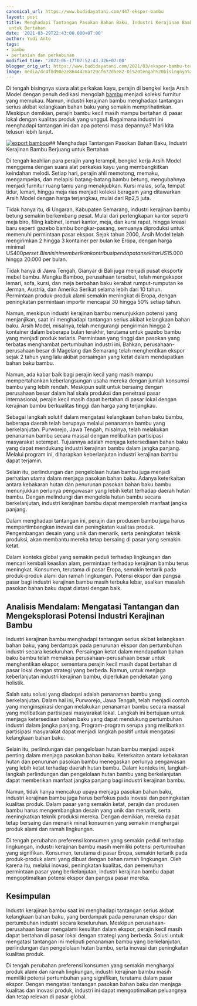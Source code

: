 ```yaml
---
canonical_url: https://www.budidayatani.com/447-ekspor-bambu
layout: post
title: Menghadapi Tantangan Pasokan Bahan Baku, Industri Kerajinan Bambu Berjuang
 untuk Bertahan
date: '2021-03-29T22:43:00.000+07:00'
author: Yudi Anto
tags:
- bambu
- pertanian dan perkebunan
modified_time: '2023-06-17T07:52:43.326+07:00'
blogger_orig_url: https://www.budidayatani.com/2021/03/ekspor-bambu-tersandung-bahan-baku.html
image: media/dc4f8d98e2e8644428a729cf672d5e82-Di%20tengah%20bisingnya%20suara%20alat%20perkakas%20kayu,%20perajin%20di%20bengkel%20kerja%20Arsih%20Model.jpg
---
```

Di tengah bisingnya suara alat perkakas kayu, perajin di bengkel kerja Arsih Model dengan penuh dedikasi mengolah [bambu](https://www.budidayatani.com/search/label/bambu) menjadi koleksi furnitur yang memukau. Namun, industri kerajinan bambu menghadapi tantangan serius akibat kelangkaan bahan baku yang semakin memprihatinkan. Meskipun demikian, perajin bambu kecil masih mampu bertahan di pasar lokal dengan kualitas produk yang unggul. Bagaimana industri ini menghadapi tantangan ini dan apa potensi masa depannya? Mari kita telusuri lebih lanjut.

[![export bamboo](https://blogger.googleusercontent.com/img/b/R29vZ2xl/AVvXsEhIS7SQELqDsZo5piyHlUl4n5-4mvNRFVDFurLyhXMQ5KF9pUaVkLHHJXINS7IsG10OiEYgFbRTMgmrhZ1GV720GrmEh4E1pDlVhEtwMU9lnD7bsxnrDItMmF_NzdmG7ZxnAWEiyFz5hPnEtx5wWslmJddDRZUTYsTxYl2ioJ-XIPJacNUE3E0pHYYm8w/w640-h404/Di%20tengah%20bisingnya%20suara%20alat%20perkakas%20kayu,%20perajin%20di%20bengkel%20kerja%20Arsih%20Model.jpg)](https://blogger.googleusercontent.com/img/b/R29vZ2xl/AVvXsEhIS7SQELqDsZo5piyHlUl4n5-4mvNRFVDFurLyhXMQ5KF9pUaVkLHHJXINS7IsG10OiEYgFbRTMgmrhZ1GV720GrmEh4E1pDlVhEtwMU9lnD7bsxnrDItMmF_NzdmG7ZxnAWEiyFz5hPnEtx5wWslmJddDRZUTYsTxYl2ioJ-XIPJacNUE3E0pHYYm8w/s1903/Di%20tengah%20bisingnya%20suara%20alat%20perkakas%20kayu,%20perajin%20di%20bengkel%20kerja%20Arsih%20Model.jpg)## Menghadapi Tantangan Pasokan Bahan Baku, Industri Kerajinan Bambu Berjuang untuk Bertahan

Di tengah keahlian para perajin yang terampil, bengkel kerja Arsih Model menggema dengan suara alat perkakas kayu yang membangkitkan keindahan melodi. Setiap hari, perajin ahli memotong, memaku, mengampelas, dan melapisi batang-batang bambu betung, mengubahnya menjadi furnitur ruang tamu yang menakjubkan. Kursi malas, sofa, tempat tidur, lemari, hingga meja rias menjadi koleksi beragam yang ditawarkan Arsih Model dengan harga terjangkau, mulai dari Rp2,5 juta.

Tidak hanya itu, di Ungaran, Kabupaten Semarang, industri kerajinan bambu betung semakin berkembang pesat. Mulai dari perlengkapan kantor seperti meja biro, filing kabinet, lemari kantor, meja, dan kursi rapat, hingga kreasi baru seperti gazebo bambu bongkar-pasang, semuanya diproduksi untuk memenuhi permintaan pasar ekspor. Sejak tahun 2000, Arsih Model telah mengirimkan 2 hingga 3 kontainer per bulan ke Eropa, dengan harga minimal US$400 per set. Bisnis ini memberikan kontribusi pendapatan sekitar US$15.000 hingga 20.000 per bulan.

Tidak hanya di Jawa Tengah, Gianyar di Bali juga menjadi pusat eksportir mebel bambu. Mangku Bamboo, perusahaan tersebut, telah mengekspor lemari, sofa, kursi, dan meja berbahan baku kerabat rumput-rumputan ke Jerman, Austria, dan Amerika Serikat selama lebih dari 10 tahun. Permintaan produk-produk alami semakin meningkat di Eropa, dengan peningkatan permintaan importir mencapai 30 hingga 50% setiap tahun.

Namun, meskipun industri kerajinan bambu menunjukkan potensi yang menjanjikan, saat ini menghadapi tantangan serius akibat kelangkaan bahan baku. Arsih Model, misalnya, telah mengurangi pengiriman hingga 2 kontainer dalam beberapa bulan terakhir, terutama untuk gazebo bambu yang menjadi produk terlaris. Permintaan yang tinggi dan pasokan yang terbatas menghambat pertumbuhan industri ini. Bahkan, perusahaan-perusahaan besar di Magelang dan Semarang telah menghentikan ekspor sejak 2 tahun yang lalu akibat persaingan yang ketat dalam mendapatkan bahan baku bambu.

Namun, ada kabar baik bagi perajin kecil yang masih mampu mempertahankan keberlangsungan usaha mereka dengan jumlah konsumsi bambu yang lebih rendah. Meskipun sulit untuk bersaing dengan perusahaan besar dalam hal skala produksi dan penetrasi pasar internasional, perajin kecil masih dapat bertahan di pasar lokal dengan kerajinan bambu berkualitas tinggi dan harga yang terjangkau.

Sebagai langkah solutif dalam mengatasi kelangkaan bahan baku bambu, beberapa daerah telah berupaya melalui penanaman bambu yang berkelanjutan. Purworejo, Jawa Tengah, misalnya, telah melakukan penanaman bambu secara massal dengan melibatkan partisipasi masyarakat setempat. Tujuannya adalah menjaga ketersediaan bahan baku yang dapat mendukung industri kerajinan bambu dalam jangka panjang. Melalui program ini, diharapkan keberlanjutan industri kerajinan bambu dapat terjamin.

Selain itu, perlindungan dan pengelolaan hutan bambu juga menjadi perhatian utama dalam menjaga pasokan bahan baku. Adanya keterkaitan antara kebakaran hutan dan penurunan pasokan bahan baku bambu menunjukkan perlunya pengawasan yang lebih ketat terhadap daerah hutan bambu. Dengan melindungi dan mengelola hutan bambu secara berkelanjutan, industri kerajinan bambu dapat memperoleh manfaat jangka panjang.

Dalam menghadapi tantangan ini, perajin dan produsen bambu juga harus mempertimbangkan inovasi dan peningkatan kualitas produk. Pengembangan desain yang unik dan menarik, serta peningkatan teknik produksi, akan membantu mereka tetap bersaing di pasar yang semakin ketat.

Dalam konteks global yang semakin peduli terhadap lingkungan dan mencari kembali keaslian alam, permintaan terhadap kerajinan bambu terus meningkat. Konsumen, terutama di pasar Eropa, semakin tertarik pada produk-produk alami dan ramah lingkungan. Potensi ekspor dan pangsa pasar bagi industri kerajinan bambu masih terbuka lebar, asalkan masalah pasokan bahan baku dapat diatasi dengan baik.

## Analisis Mendalam: Mengatasi Tantangan dan Mengeksplorasi Potensi Industri Kerajinan Bambu

Industri kerajinan bambu menghadapi tantangan serius akibat kelangkaan bahan baku, yang berdampak pada penurunan ekspor dan pertumbuhan industri secara keseluruhan. Persaingan ketat dalam mendapatkan bahan baku bambu telah memaksa perusahaan-perusahaan besar untuk menghentikan ekspor, sementara perajin kecil masih dapat bertahan di pasar lokal dengan strategi yang berbeda. Namun, untuk menjaga keberlanjutan industri kerajinan bambu, diperlukan pendekatan yang holistik.

Salah satu solusi yang diadopsi adalah penanaman bambu yang berkelanjutan. Dalam hal ini, Purworejo, Jawa Tengah, telah menjadi contoh yang menginspirasi dengan melakukan penanaman bambu secara massal yang melibatkan partisipasi masyarakat lokal. Langkah ini bertujuan untuk menjaga ketersediaan bahan baku yang dapat mendukung pertumbuhan industri dalam jangka panjang. Program-program serupa yang melibatkan partisipasi masyarakat dapat menjadi langkah positif untuk mengatasi kelangkaan bahan baku.

Selain itu, perlindungan dan pengelolaan hutan bambu menjadi aspek penting dalam menjaga pasokan bahan baku. Keterkaitan antara kebakaran hutan dan penurunan pasokan bambu menegaskan perlunya pengawasan yang lebih ketat terhadap daerah hutan bambu. Dalam konteks ini, langkah-langkah perlindungan dan pengelolaan hutan bambu yang berkelanjutan dapat memberikan manfaat jangka panjang bagi industri kerajinan bambu.

Namun, tidak hanya mencakup upaya menjaga pasokan bahan baku, industri kerajinan bambu juga harus berfokus pada inovasi dan peningkatan kualitas produk. Dalam pasar yang semakin ketat, perajin dan produsen bambu harus mengembangkan desain yang unik dan menarik, serta meningkatkan teknik produksi mereka. Dengan demikian, mereka dapat tetap bersaing dan menarik minat konsumen yang semakin menghargai produk alami dan ramah lingkungan.

Di tengah perubahan preferensi konsumen yang semakin peduli terhadap lingkungan, industri kerajinan bambu masih memiliki potensi pertumbuhan yang signifikan. Konsumen, terutama di pasar Eropa, semakin tertarik pada produk-produk alami yang dibuat dengan bahan ramah lingkungan. Oleh karena itu, melalui inovasi, peningkatan kualitas, dan pemenuhan permintaan pasar yang berkelanjutan, industri kerajinan bambu dapat mengoptimalkan potensi ekspor dan pangsa pasar mereka.

## Kesimpulan

Industri kerajinan bambu saat ini menghadapi tantangan serius akibat kelangkaan bahan baku, yang berdampak pada penurunan ekspor dan pertumbuhan industri secara keseluruhan. Meskipun perusahaan-perusahaan besar mengalami kesulitan dalam ekspor, perajin kecil masih dapat bertahan di pasar lokal dengan strategi yang berbeda. Solusi untuk mengatasi tantangan ini meliputi penanaman bambu yang berkelanjutan, perlindungan dan pengelolaan hutan bambu, serta inovasi dan peningkatan kualitas produk.

Di tengah perubahan preferensi konsumen yang semakin menghargai produk alami dan ramah lingkungan, industri kerajinan bambu masih memiliki potensi pertumbuhan yang signifikan, terutama dalam pasar ekspor. Dengan mengatasi tantangan pasokan bahan baku dan menjaga kualitas dan inovasi produk, industri ini dapat mengoptimalkan peluangnya dan tetap relevan di pasar global.

